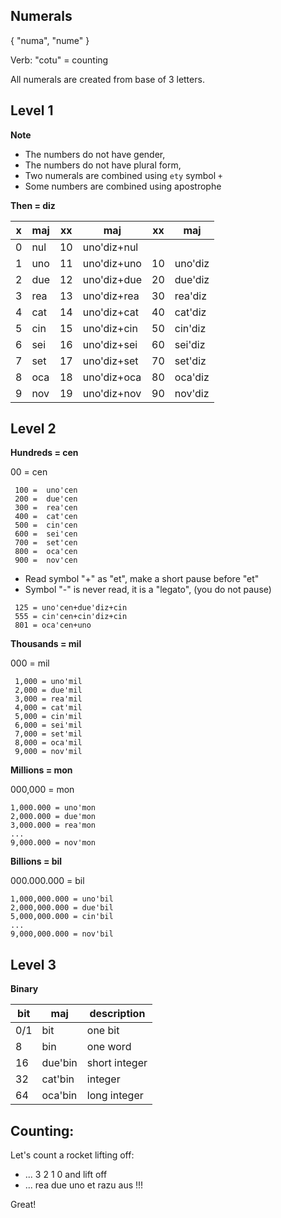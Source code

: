 ## Numerals 

{ "numa", "nume" }

Verb: "cotu" = counting

All numerals are created from base of 3 letters.

## Level 1

**Note** 

* The numbers do not have gender,
* The numbers do not have plural form,
* Two numerals are combined using `ety` symbol `+`
* Some numbers are combined using apostrophe 

**Then = diz** 

x | maj  | xx | maj            | xx | maj      |
--|------|----|----------------|----|----------|
0 | nul  | 10 | uno'diz+nul    |    |          |
1 | uno  | 11 | uno'diz+uno    | 10 | uno'diz  |
2 | due  | 12 | uno'diz+due    | 20 | due'diz  |
3 | rea  | 13 | uno'diz+rea    | 30 | rea'diz  |
4 | cat  | 14 | uno'diz+cat    | 40 | cat'diz  |
5 | cin  | 15 | uno'diz+cin    | 50 | cin'diz  |
6 | sei  | 16 | uno'diz+sei    | 60 | sei'diz  |
7 | set  | 17 | uno'diz+set    | 70 | set'diz  |
8 | oca  | 18 | uno'diz+oca    | 80 | oca'diz  |
9 | nov  | 19 | uno'diz+nov    | 90 | nov'diz  | 
           
           
## Level 2

**Hundreds = cen**

00 =  cen

```
 100 =  uno'cen
 200 =  due'cen
 300 =  rea'cen
 400 =  cat'cen
 500 =  cin'cen
 600 =  sei'cen
 700 =  set'cen
 800 =  oca'cen
 900 =  nov'cen
```

* Read symbol "+" as "et", make a short pause before "et"
* Symbol "-" is never read, it is a "legato", (you do not pause)

```
 125 = uno'cen+due'diz+cin
 555 = cin'cen+cin'diz+cin
 801 = oca'cen+uno
```

**Thousands = mil**

000 = mil

``` 
 1,000 = uno'mil
 2,000 = due'mil
 3,000 = rea'mil
 4,000 = cat'mil
 5,000 = cin'mil
 6,000 = sei'mil
 7,000 = set'mil
 8,000 = oca'mil
 9,000 = nov'mil
```

**Millions  = mon**

000,000  = mon

```
1,000.000 = uno'mon
2,000.000 = due'mon
3,000.000 = rea'mon
...
9,000.000 = nov'mon
```

**Billions = bil**

000.000.000   = bil

```
1,000,000.000 = uno'bil
2,000,000.000 = due'bil
5,000,000.000 = cin'bil
...
9,000,000.000 = nov'bil
```

## Level 3

**Binary**

bit | maj      | description
----|----------|----------------------
0/1 | bit      | one bit
8   | bin      | one word
16  | due'bin  | short integer
32  | cat'bin  | integer
64  | oca'bin  | long integer

## Counting:

Let's count a rocket lifting off:

* ... 3 2 1 0 and lift off
* ... rea due uno et razu aus !!! 

Great!
